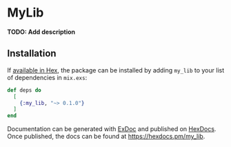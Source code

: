 # MyLib

**TODO: Add description**

## Installation

If [available in Hex](https://hex.pm/docs/publish), the package can be installed
by adding `my_lib` to your list of dependencies in `mix.exs`:

```elixir
def deps do
  [
    {:my_lib, "~> 0.1.0"}
  ]
end
```

Documentation can be generated with [ExDoc](https://github.com/elixir-lang/ex_doc)
and published on [HexDocs](https://hexdocs.pm). Once published, the docs can
be found at <https://hexdocs.pm/my_lib>.

